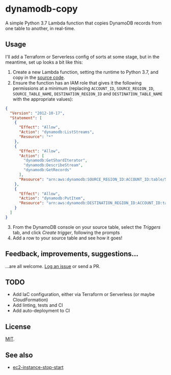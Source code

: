 # dynamodb-copy

A simple Python 3.7 Lambda function that copies DynamoDB records from one table to another, in real-time.

## Usage

I'll add a Terraform or Serverless config of sorts at some stage, but in the meantime, set up looks a bit like this:

1. Create a new Lambda function, setting the runtime to Python 3.7, and copy in the [source code](lambda_function.py).
2. Ensure the function has an IAM role that gives it the following permissions at a minimum (replacing `ACCOUNT_ID`, `SOURCE_REGION_ID`, `SOURCE_TABLE_NAME`, `DESTINATION_REGION_ID` and `DESTINATION_TABLE_NAME` with the appropriate values):
  
```json
{
  "Version": "2012-10-17",
  "Statement": [
    {
      "Effect": "Allow",
      "Action": "dynamodb:ListStreams",
      "Resource": "*"
    },
    {
      "Effect": "Allow",
      "Action": [
        "dynamodb:GetShardIterator",
        "dynamodb:DescribeStream",
        "dynamodb:GetRecords"
      ],
      "Resource": "arn:aws:dynamodb:SOURCE_REGION_ID:ACCOUNT_ID:table/SOURCE_TABLE_NAME/stream/*"
    },
    {
      "Effect": "Allow",
      "Action": "dynamodb:PutItem",
      "Resource": "arn:aws:dynamodb:DESTINATION_REGION_ID:ACCOUNT_ID:table/DESTINATION_TABLE_NAME"
    }
  ]
}
```

3. From the DynamoDB console on your source table, select the _Triggers_ tab, and click _Create trigger_, following the prompts
4. Add a row to your source table and see how it goes!

## Feedback, improvements, suggestions...

...are all welcome. [Log an issue](https://github.com/tdmalone/dynamodb-copy/issues/new) or send a PR.

## TODO

* Add IaC configuration, either via Terraform or Serverless (or maybe CloudFormation)
* Add linting, tests and CI
* Add auto-deployment to CI

## License

[MIT](LICENSE).

## See also

* [ec2-instance-stop-start](https://github.com/tdmalone/ec2-instance-stop-start)

